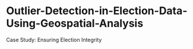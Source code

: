 # Outlier-Detection-in-Election-Data-Using-Geospatial-Analysis
Case Study: Ensuring Election Integrity
